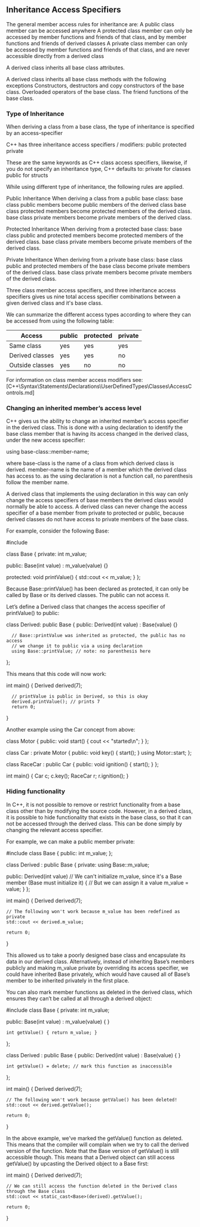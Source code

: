 ## Inheritance Access Specifiers

The general member access rules for inheritance are:
  A public class member can be accessed anywhere
  A protected class member can only be accessed by member functions and friends of that class, and by member functions and friends of derived classes
  A private class member can only be accessed by member functions and friends of that class, and are never accessible directly from a derived class

A derived class inherits all base class attributes.

A derived class inherits all base class methods with the following exceptions
  Constructors, destructors and copy constructors of the base class.
  Overloaded operators of the base class.
  The friend functions of the base class.



### Type of Inheritance

When deriving a class from a base class, the type of inheritance is specified by an access-specifier

C++ has three inheritance access specifiers / modifiers:
  public
  protected
  private

These are the same keywords as C++ class access specifiers, likewise, if you do not specify an inheritance type, C++ defaults to:
  private for classes
  public for structs

While using different type of inheritance, the following rules are applied.

Public Inheritance
When deriving a class from a public base class:
  base class public members become public members of the derived class
  base class protected members become protected members of the derived class.
  base class private members become private members of the derived class.

Protected Inheritance
When deriving from a protected base class:
  base class public and protected members become protected members of the derived class.
  base class private members become private members of the derived class.

Private Inheritance
When deriving from a private base class:
  base class public and protected members of the base class become private members of the derived class.
  base class private members become private members of the derived class.


Three class member access specifiers, and three inheritance access specifiers gives us nine total access specifier combinations between a given derived class and it's base class.

We can summarize the different access types according to where they can be accessed from using the following table:

| Access | public | protected | private |
|--------|--------|-----------|---------|
| Same class | yes | yes | yes |
| Derived classes | yes | yes | no |
| Outside classes |	yes | no | no |

For information on class member access modifiers see:
[C++\Syntax\Statements\Declarations\UserDefinedTypes\Classes\AccessControls.md]




### Changing an inherited member’s access level

C++ gives us the ability to change an inherited member’s access specifier in the derived class. This is done with a using declaration to identify the base class member that is having its access changed in the derived class, under the new access specifier:

  using base-class::member-name;

where
base-class is the name of a class from which derived class is derived.
member-name is the name of a member which the derived class has access to.
  as the using declaration is not a function call, no parenthesis follow the member name.

A derived class that implements the using declaration in this way can only change the access specifiers of base members the derived class would normally be able to access. A derived class can never change the access specifier of a base member from private to protected or public, because derived classes do not have access to private members of the base class.


For example, consider the following Base:

  #include <iostream>

  class Base
  {
  private:
      int m_value;

  public:
      Base(int value) : m_value(value) {}

  protected:
      void printValue() { std::cout << m_value; }
  };

Because Base::printValue() has been declared as protected, it can only be called by Base or its derived classes. The public can not access it.

Let’s define a Derived class that changes the access specifier of printValue() to public:

  class Derived: public Base
  {
  public:
      Derived(int value) : Base(value) {}

      // Base::printValue was inherited as protected, the public has no access
      // we change it to public via a using declaration
      using Base::printValue; // note: no parenthesis here
  };

This means that this code will now work:

  int main()
  {
      Derived derived(7);

      // printValue is public in Derived, so this is okay
      derived.printValue(); // prints 7
      return 0;
  }



Another example using the Car concept from above:

  class Motor
  {
    public:
  	void start() { cout << "started\n"; }
  };

  class Car : private Motor
  {
    public:
  	void key() { start(); }
  	using Motor::start;
  };

  class RaceCar : public Car
  {
  	public:
  		void ignition() { start(); }
  };

  int main()
  {
  	Car c;
  	c.key();
  	RaceCar r;
  	r.ignition();
  }



### Hiding functionality

In C++, it is not possible to remove or restrict functionality from a base class other than by modifying the source code. However, in a derived class, it is possible to hide functionality that exists in the base class, so that it can not be accessed through the derived class. This can be done simply by changing the relevant access specifier.

For example, we can make a public member private:

  #include <iostream>
  class Base
  {
  public:
  	int m_value;
  };

  class Derived : public Base
  {
  private:
  	using Base::m_value;

  public:
  	Derived(int value)
  	// We can't initialize m_value, since it's a Base member (Base must initialize it)
  	{
  		// But we can assign it a value
  		m_value = value;
  	}
  };

  int main()
  {
  	Derived derived(7);

  	// The following won't work because m_value has been redefined as private
  	std::cout << derived.m_value;

  	return 0;
  }

This allowed us to take a poorly designed base class and encapsulate its data in our derived class. Alternatively, instead of inheriting Base’s members publicly and making m_value private by overriding its access specifier, we could have inherited Base privately, which would have caused all of Base’s member to be inherited privately in the first place.

You can also mark member functions as deleted in the derived class, which ensures they can’t be called at all through a derived object:

  #include <iostream>
  class Base
  {
  private:
  	int m_value;

  public:
  	Base(int value)
  		: m_value(value)
  	{
  	}

  	int getValue() { return m_value; }
  };

  class Derived : public Base
  {
  public:
  	Derived(int value)
  		: Base(value)
  	{
  	}


  	int getValue() = delete; // mark this function as inaccessible
  };

  int main()
  {
  	Derived derived(7);

  	// The following won't work because getValue() has been deleted!
  	std::cout << derived.getValue();

  	return 0;
  }

In the above example, we’ve marked the getValue() function as deleted. This means that the compiler will complain when we try to call the derived version of the function. Note that the Base version of getValue() is still accessible though. This means that a Derived object can still access getValue() by upcasting the Derived object to a Base first:

int main()
{
	Derived derived(7);

	// We can still access the function deleted in the Derived class through the Base class
	std::cout << static_cast<Base>(derived).getValue();

	return 0;
}
